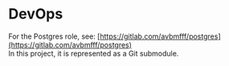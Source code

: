 # DevOps

For the Postgres role, see: [https://gitlab.com/avbmfff/postgres](https://gitlab.com/avbmfff/postgres)  
In this project, it is represented as a Git submodule.
